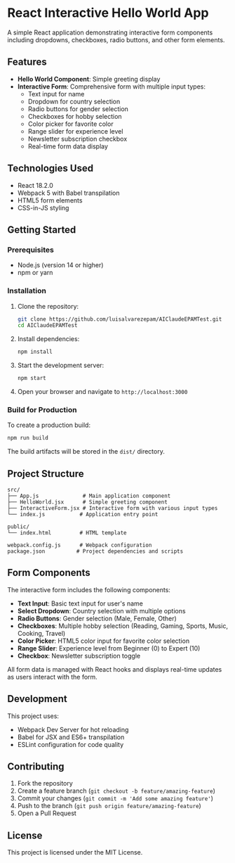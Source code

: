 # React Interactive Hello World App

A simple React application demonstrating interactive form components including dropdowns, checkboxes, radio buttons, and other form elements.

## Features

- **Hello World Component**: Simple greeting display
- **Interactive Form**: Comprehensive form with multiple input types:
  - Text input for name
  - Dropdown for country selection
  - Radio buttons for gender selection
  - Checkboxes for hobby selection
  - Color picker for favorite color
  - Range slider for experience level
  - Newsletter subscription checkbox
  - Real-time form data display

## Technologies Used

- React 18.2.0
- Webpack 5 with Babel transpilation
- HTML5 form elements
- CSS-in-JS styling

## Getting Started

### Prerequisites

- Node.js (version 14 or higher)
- npm or yarn

### Installation

1. Clone the repository:
   ```bash
   git clone https://github.com/luisalvarezepam/AIClaudeEPAMTest.git
   cd AIClaudeEPAMTest
   ```

2. Install dependencies:
   ```bash
   npm install
   ```

3. Start the development server:
   ```bash
   npm start
   ```

4. Open your browser and navigate to `http://localhost:3000`

### Build for Production

To create a production build:

```bash
npm run build
```

The build artifacts will be stored in the `dist/` directory.

## Project Structure

```
src/
├── App.js              # Main application component
├── HelloWorld.jsx      # Simple greeting component
├── InteractiveForm.jsx # Interactive form with various input types
└── index.js           # Application entry point

public/
└── index.html         # HTML template

webpack.config.js      # Webpack configuration
package.json          # Project dependencies and scripts
```

## Form Components

The interactive form includes the following components:

- **Text Input**: Basic text input for user's name
- **Select Dropdown**: Country selection with multiple options
- **Radio Buttons**: Gender selection (Male, Female, Other)
- **Checkboxes**: Multiple hobby selection (Reading, Gaming, Sports, Music, Cooking, Travel)
- **Color Picker**: HTML5 color input for favorite color selection
- **Range Slider**: Experience level from Beginner (0) to Expert (10)
- **Checkbox**: Newsletter subscription toggle

All form data is managed with React hooks and displays real-time updates as users interact with the form.

## Development

This project uses:
- Webpack Dev Server for hot reloading
- Babel for JSX and ES6+ transpilation
- ESLint configuration for code quality

## Contributing

1. Fork the repository
2. Create a feature branch (`git checkout -b feature/amazing-feature`)
3. Commit your changes (`git commit -m 'Add some amazing feature'`)
4. Push to the branch (`git push origin feature/amazing-feature`)
5. Open a Pull Request

## License

This project is licensed under the MIT License.